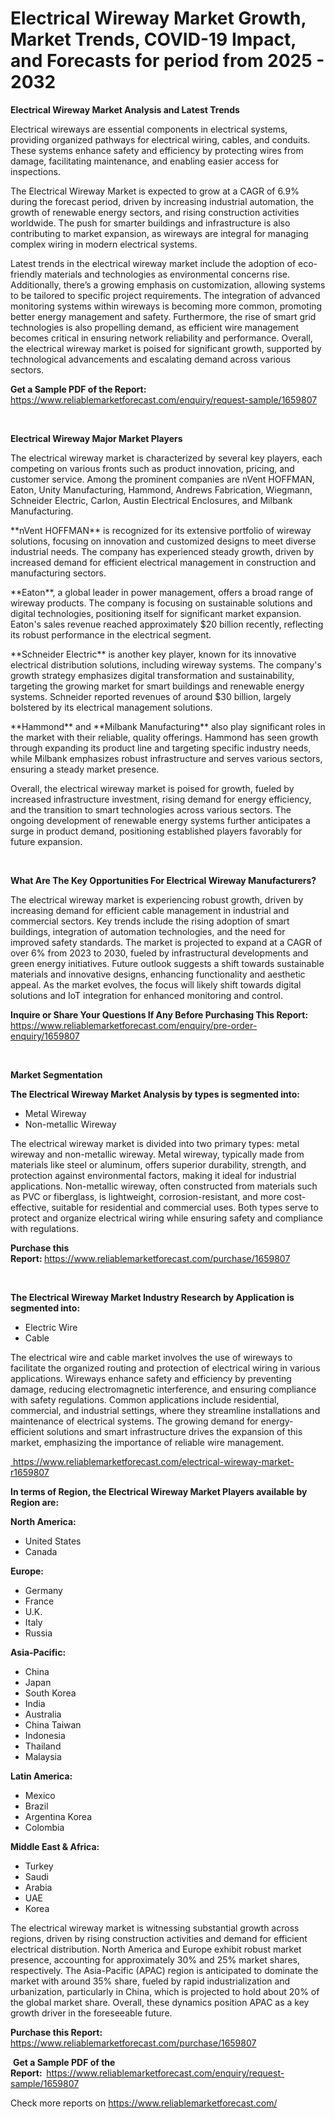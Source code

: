 <p><h1>Electrical Wireway Market Growth, Market Trends, COVID-19 Impact, and Forecasts for period from 2025 - 2032</h1></p><p><strong>Electrical Wireway Market Analysis and Latest Trends</strong></p>
<p><p>Electrical wireways are essential components in electrical systems, providing organized pathways for electrical wiring, cables, and conduits. These systems enhance safety and efficiency by protecting wires from damage, facilitating maintenance, and enabling easier access for inspections. </p><p>The Electrical Wireway Market is expected to grow at a CAGR of 6.9% during the forecast period, driven by increasing industrial automation, the growth of renewable energy sectors, and rising construction activities worldwide. The push for smarter buildings and infrastructure is also contributing to market expansion, as wireways are integral for managing complex wiring in modern electrical systems.</p><p>Latest trends in the electrical wireway market include the adoption of eco-friendly materials and technologies as environmental concerns rise. Additionally, there’s a growing emphasis on customization, allowing systems to be tailored to specific project requirements. The integration of advanced monitoring systems within wireways is becoming more common, promoting better energy management and safety. Furthermore, the rise of smart grid technologies is also propelling demand, as efficient wire management becomes critical in ensuring network reliability and performance. Overall, the electrical wireway market is poised for significant growth, supported by technological advancements and escalating demand across various sectors.</p></p>
<p><strong>Get a Sample PDF of the Report:&nbsp;</strong> <a href="https://www.reliablemarketforecast.com/enquiry/request-sample/1659807?utm_campaign=2467&utm_medium=2&utm_source=Github&utm_content=ia&utm_term=17022025&utm_id=electrical-wireway">https://www.reliablemarketforecast.com/enquiry/request-sample/1659807</a></p>
<p>&nbsp;</p>
<p><strong>Electrical Wireway Major Market Players</strong></p>
<p><p>The electrical wireway market is characterized by several key players, each competing on various fronts such as product innovation, pricing, and customer service. Among the prominent companies are nVent HOFFMAN, Eaton, Unity Manufacturing, Hammond, Andrews Fabrication, Wiegmann, Schneider Electric, Carlon, Austin Electrical Enclosures, and Milbank Manufacturing.</p><p>**nVent HOFFMAN** is recognized for its extensive portfolio of wireway solutions, focusing on innovation and customized designs to meet diverse industrial needs. The company has experienced steady growth, driven by increased demand for efficient electrical management in construction and manufacturing sectors.</p><p>**Eaton**, a global leader in power management, offers a broad range of wireway products. The company is focusing on sustainable solutions and digital technologies, positioning itself for significant market expansion. Eaton's sales revenue reached approximately $20 billion recently, reflecting its robust performance in the electrical segment.</p><p>**Schneider Electric** is another key player, known for its innovative electrical distribution solutions, including wireway systems. The company's growth strategy emphasizes digital transformation and sustainability, targeting the growing market for smart buildings and renewable energy systems. Schneider reported revenues of around $30 billion, largely bolstered by its electrical management solutions.</p><p>**Hammond** and **Milbank Manufacturing** also play significant roles in the market with their reliable, quality offerings. Hammond has seen growth through expanding its product line and targeting specific industry needs, while Milbank emphasizes robust infrastructure and serves various sectors, ensuring a steady market presence.</p><p>Overall, the electrical wireway market is poised for growth, fueled by increased infrastructure investment, rising demand for energy efficiency, and the transition to smart technologies across various sectors. The ongoing development of renewable energy systems further anticipates a surge in product demand, positioning established players favorably for future expansion.</p></p>
<p>&nbsp;</p>
<p><strong>What Are The Key Opportunities For Electrical Wireway Manufacturers?</strong></p>
<p><p>The electrical wireway market is experiencing robust growth, driven by increasing demand for efficient cable management in industrial and commercial sectors. Key trends include the rising adoption of smart buildings, integration of automation technologies, and the need for improved safety standards. The market is projected to expand at a CAGR of over 6% from 2023 to 2030, fueled by infrastructural developments and green energy initiatives. Future outlook suggests a shift towards sustainable materials and innovative designs, enhancing functionality and aesthetic appeal. As the market evolves, the focus will likely shift towards digital solutions and IoT integration for enhanced monitoring and control.</p></p>
<p><strong>Inquire or Share Your Questions If Any Before Purchasing This Report:</strong> <a href="https://www.reliablemarketforecast.com/enquiry/pre-order-enquiry/1659807?utm_campaign=2467&utm_medium=2&utm_source=Github&utm_content=ia&utm_term=17022025&utm_id=electrical-wireway">https://www.reliablemarketforecast.com/enquiry/pre-order-enquiry/1659807</a></p>
<p>&nbsp;</p>
<p><strong>Market Segmentation</strong></p>
<p><strong>The Electrical Wireway Market Analysis by types is segmented into:</strong></p>
<p><ul><li>Metal Wireway</li><li>Non-metallic Wireway</li></ul></p>
<p><p>The electrical wireway market is divided into two primary types: metal wireway and non-metallic wireway. Metal wireway, typically made from materials like steel or aluminum, offers superior durability, strength, and protection against environmental factors, making it ideal for industrial applications. Non-metallic wireway, often constructed from materials such as PVC or fiberglass, is lightweight, corrosion-resistant, and more cost-effective, suitable for residential and commercial uses. Both types serve to protect and organize electrical wiring while ensuring safety and compliance with regulations.</p></p>
<p><strong>Purchase this Report:&nbsp;</strong><a href="https://www.reliablemarketforecast.com/purchase/1659807?utm_campaign=2467&utm_medium=2&utm_source=Github&utm_content=ia&utm_term=17022025&utm_id=electrical-wireway">https://www.reliablemarketforecast.com/purchase/1659807</a></p>
<p>&nbsp;</p>
<p><strong>The Electrical Wireway Market Industry Research by Application is segmented into:</strong></p>
<p><ul><li>Electric Wire</li><li>Cable</li></ul></p>
<p><p>The electrical wire and cable market involves the use of wireways to facilitate the organized routing and protection of electrical wiring in various applications. Wireways enhance safety and efficiency by preventing damage, reducing electromagnetic interference, and ensuring compliance with safety regulations. Common applications include residential, commercial, and industrial settings, where they streamline installations and maintenance of electrical systems. The growing demand for energy-efficient solutions and smart infrastructure drives the expansion of this market, emphasizing the importance of reliable wire management.</p></p>
<p><a href="https://www.reliablemarketforecast.com/electrical-wireway-market-r1659807?utm_campaign=2467&utm_medium=2&utm_source=Github&utm_content=ia&utm_term=17022025&utm_id=electrical-wireway">&nbsp;https://www.reliablemarketforecast.com/electrical-wireway-market-r1659807</a></p>
<p><strong>In terms of Region, the Electrical Wireway Market Players available by Region are:</strong></p>
<p>
    <p> <strong> North America: </strong>
        <ul>
            <li>United States</li>
            <li>Canada</li>
        </ul>
        </p> 
    <p> <strong> Europe: </strong>
        <ul>
            <li>Germany</li>
            <li>France</li>
            <li>U.K.</li>
            <li>Italy</li>
            <li>Russia</li>
        </ul>
        </p> 
    <p> <strong> Asia-Pacific: </strong>
        <ul>
            <li>China</li>
            <li>Japan</li>
            <li>South Korea</li>
            <li>India</li>
            <li>Australia</li>
            <li>China Taiwan</li>
            <li>Indonesia</li>
            <li>Thailand</li>
            <li>Malaysia</li>
        </ul>
        </p> 
    <p> <strong> Latin America: </strong>
        <ul>
            <li>Mexico</li>
            <li>Brazil</li>
            <li>Argentina Korea</li>
            <li>Colombia</li>
        </ul>
        </p> 
    <p> <strong> Middle East & Africa: </strong>
        <ul>
            <li>Turkey</li>
            <li>Saudi</li>
            <li>Arabia</li>
            <li>UAE</li>
            <li>Korea</li>
        </ul>
    </p>
    </p>
<p><p>The electrical wireway market is witnessing substantial growth across regions, driven by rising construction activities and demand for efficient electrical distribution. North America and Europe exhibit robust market presence, accounting for approximately 30% and 25% market shares, respectively. The Asia-Pacific (APAC) region is anticipated to dominate the market with around 35% share, fueled by rapid industrialization and urbanization, particularly in China, which is projected to hold about 20% of the global market share. Overall, these dynamics position APAC as a key growth driver in the foreseeable future.</p></p>
<p><strong>Purchase this Report: </strong><a href="https://www.reliablemarketforecast.com/purchase/1659807?utm_campaign=2467&utm_medium=2&utm_source=Github&utm_content=ia&utm_term=17022025&utm_id=electrical-wireway">https://www.reliablemarketforecast.com/purchase/1659807</a></p>
<p>&nbsp;<strong>Get a Sample PDF of the Report:&nbsp;&nbsp;</strong><a href="https://www.reliablemarketforecast.com/enquiry/request-sample/1659807?utm_campaign=2467&utm_medium=2&utm_source=Github&utm_content=ia&utm_term=17022025&utm_id=electrical-wireway">https://www.reliablemarketforecast.com/enquiry/request-sample/1659807</a></p>
<p><strong></strong></p>
<p>Check more reports on <a href="https://www.reliablemarketforecast.com/?utm_campaign=2467&utm_medium=2&utm_source=Github&utm_content=ia&utm_term=17022025&utm_id=electrical-wireway">https://www.reliablemarketforecast.com/</a></p>